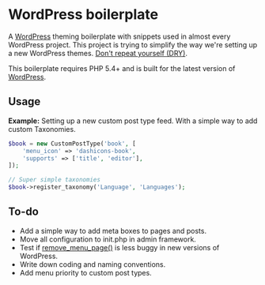 WordPress boilerplate
=====================

A [WordPress](https://github.com/WordPress/WordPress) theming boilerplate with snippets used in almost every WordPress project. This project is trying to simplify the way we're setting up a new WordPress themes. [Don't repeat yourself (DRY)](http://en.wikipedia.org/wiki/Don't_repeat_yourself).

This boilerplate requires PHP 5.4+ and is built for the latest version of [WordPress](https://github.com/WordPress/WordPress).

Usage
--------------
**Example:** Setting up a new custom post type feed. With a simple way to add custom Taxonomies.

```php
$book = new CustomPostType('book', [
	'menu_icon' => 'dashicons-book',
	'supports' => ['title', 'editor'],
]);

// Super simple taxonomies
$book->register_taxonomy('Language', 'Languages');
```

To-do
--------------
- Add a simple way to add meta boxes to pages and posts.
- Move all configuration to init.php in admin framework.
- Test if [remove_menu_page()](http://codex.wordpress.org/Function_Reference/remove_menu_page) is less buggy in new versions of WordPress.
- Write down coding and naming conventions.
- Add menu priority to custom post types.
